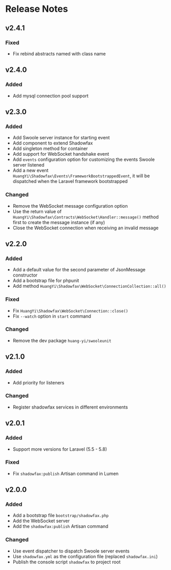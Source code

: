 # Release Notes


## v2.4.1

### Fixed

- Fix rebind abstracts named with class name


## v2.4.0

### Added

- Add mysql connection pool support


## v2.3.0

### Added

- Add Swoole server instance for starting event
- Add component to extend Shadowfax
- Add singleton method for container
- Add support for WebSocket handshake event
- Add `events` configuration option for customizing the events Swoole server listened
- Add a new event `HuangYi\Shadowfax\Events\FrameworkBootstrappedEvent`, it will be dispatched when the Laravel framework bootstrapped

### Changed

- Remove the WebSocket message configuration option
- Use the return value of `HuangYi\Shadowfax\Contracts\WebSocket\Handler::message()` method first to create the message instance (if any)
- Close the WebSocket connection when receiving an invalid message


## v2.2.0

### Added

- Add a default value for the second parameter of JsonMessage constructor
- Add a bootstrap file for phpunit
- Add method `HuangYi\Shadowfax\WebSocket\ConnectionCollection::all()`

### Fixed

- Fix `HuangYi\Shadowfax\WebSocket\Connection::close()`
- Fix `--watch` option in `start` command

### Changed

- Remove the dev package `huang-yi/swooleunit`


## v2.1.0

### Added

- Add priority for listeners

### Changed

- Register shadowfax services in different environments


## v2.0.1

### Added

- Support more versions for Laravel (5.5 - 5.8)

### Fixed

- Fix `shadowfax:publish` Artisan command in Lumen


## v2.0.0

### Added

- Add a bootstrap file `bootstrap/shadowfax.php`
- Add the WebSocket server
- Add the `shadowfax:publish` Artisan command

### Changed

- Use event dispatcher to dispatch Swoole server events
- Use `shadowfax.yml` as the configuration file (replaced `shadowfax.ini`)
- Publish the console script `shadowfax` to project root
